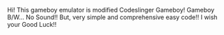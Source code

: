 Hi! This gameboy emulator is modified Codeslinger Gameboy!
Gameboy B/W... No Sound!!
But, very simple and comprehensive easy code!!
I wish your Good Luck!!
